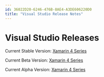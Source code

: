 ```yaml
---
id: 36022D20-6246-476B-8AE4-A3DE606220D0
title: "Visual Studio Release Notes"
---
```


# Visual Studio Releases

Current Stable Version: [Xamarin 4 Series](/releases/vs/xamarin.vs_4/)

Current Beta Version: [Xamarin 4 Series](/releases/vs/xamarin.vs_4/)

Current Alpha Version: [Xamarin 4 Series](/releases/vs/xamarin.vs_4/)

